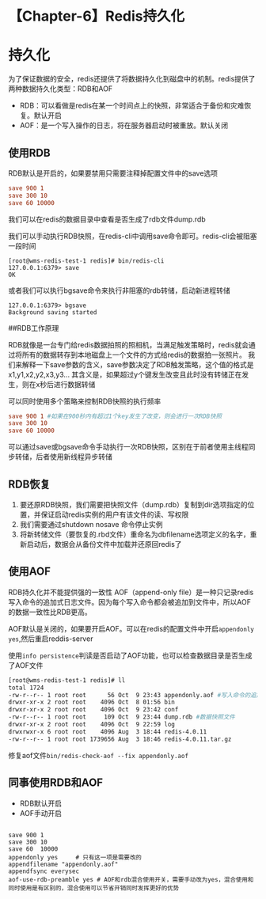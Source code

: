 # 【Chapter-6】Redis持久化

# 持久化


为了保证数据的安全，redis还提供了将数据持久化到磁盘中的机制。redis提供了两种数据持久化类型：RDB和AOF

- RDB：可以看做是redis在某一个时间点上的快照，非常适合于备份和灾难恢复。默认开启
- AOF：是一个写入操作的日志，将在服务器启动时被重放。默认关闭

## 使用RDB

RDB默认是开启的，如果要禁用只需要注释掉配置文件中的save选项

```conf
save 900 1
save 300 10
save 60 10000
```

我们可以在redis的数据目录中查看是否生成了rdb文件dump.rdb

我们可以手动执行RDB快照，在redis-cli中调用save命令即可。redis-cli会被阻塞一段时间

```
[root@wms-redis-test-1 redis]# bin/redis-cli
127.0.0.1:6379> save
OK
```

或者我们可以执行bgsave命令来执行非阻塞的rdb转储，启动新进程转储

```
127.0.0.1:6379> bgsave
Background saving started
```

##RDB工作原理

RDB就像是一台专门给redis数据拍照的照相机，当满足触发策略时，redis就会通过将所有的数据转存到本地磁盘上一个文件的方式给redis的数据拍一张照片。
我们来解释一下save参数的含义，save参数决定了RDB触发策略，这个值的格式是x1,y1,x2,y2,x3,y3...
其含义是，如果超过y个键发生改变且此时没有转储正在发生，则在x秒后进行数据转储




可以同时使用多个策略来控制RDB快照的执行频率

```conf
save 900 1 #如果在900秒内有超过1个key发生了改变，则会进行一次RDB快照
save 300 10
save 60 10000
```


可以通过save或bgsave命令手动执行一次RDB快照，区别在于前者使用主线程同步转储，后者使用新线程异步转储

## RDB恢复

1. 要还原RDB快照，我们需要把快照文件（dump.rdb）复制到dir选项指定的位置，并保证启动redis实例的用户有该文件的读、写权限
2. 我们需要通过shutdown nosave 命令停止实例
3. 将新转储文件（要恢复的.rbd文件）重命名为dbfilename选项定义的名字，重新启动后，数据会从备份文件中加载并还原回redis了



## 使用AOF

RDB持久化并不能提供强的一致性
AOF（append-only file）是一种只记录redis写入命令的追加式日志文件。因为每个写入命令都会被追加到文件中，所以AOF的数据一致性比RDB更高。

AOF默认是关闭的，如果要开启AOF。可以在redis的配置文件中开启`appendonly yes`,然后重启reddis-server

使用`info persistence`判读是否启动了AOF功能，也可以检查数据目录是否生成了AOF文件


```bash
[root@wms-redis-test-1 redis]# ll
total 1724
-rw-r--r-- 1 root root      56 Oct  9 23:43 appendonly.aof #写入命令的追加文件
drwxr-xr-x 2 root root    4096 Oct  8 01:56 bin
drwxr-xr-x 2 root root    4096 Oct  9 23:42 conf
-rw-r--r-- 1 root root     109 Oct  9 23:44 dump.rdb #数据快照文件
drwxr-xr-x 2 root root    4096 Oct  9 22:59 log
drwxrwxr-x 6 root root    4096 Aug  3 18:44 redis-4.0.11
-rw-r--r-- 1 root root 1739656 Aug  3 18:46 redis-4.0.11.tar.gz
```

修复aof文件`bin/redis-check-aof --fix appendonly.aof`



## 同事使用RDB和AOF

- RDB默认开启
- AOF手动开启

```

save 900 1
save 300 10
save 60  10000
appendonly yes     # 只有这一项是需要改的
appendfilename "appendonly.aof"
appendfsync everysec
aof-use-rdb-preamble yes # AOF和rdb混合使用开关，需要手动改为yes，混合使用和同时使用是有区别的，混合使用可以节省开销同时发挥更好的优势
```




















